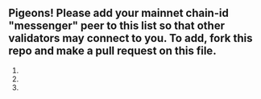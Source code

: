 ## Pigeons! Please add your mainnet chain-id "messenger" peer to this list so that other validators may connect to you. To add, fork this repo and make a pull request on this file. 

1.
2.
3.